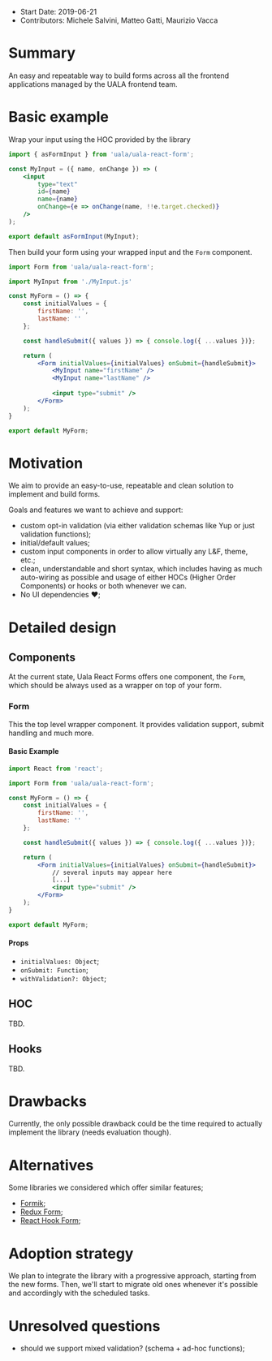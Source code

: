 - Start Date: 2019-06-21
- Contributors: Michele Salvini, Matteo Gatti, Maurizio Vacca

# Summary

An easy and repeatable way to build forms across all the frontend applications managed by the UALA frontend team.

# Basic example

Wrap your input using the HOC provided by the library

```jsx
import { asFormInput } from 'uala/uala-react-form';

const MyInput = ({ name, onChange }) => (
    <input
        type="text"
        id={name}
        name={name}
        onChange={e => onChange(name, !!e.target.checked)}
    />
);

export default asFormInput(MyInput);
```

Then build your form using your wrapped input and the `Form` component.

```jsx
import Form from 'uala/uala-react-form';

import MyInput from './MyInput.js'

const MyForm = () => {
    const initialValues = {
        firstName: '',
        lastName: ''
    };

    const handleSubmit({ values }) => { console.log({ ...values })};

    return (
        <Form initialValues={initialValues} onSubmit={handleSubmit}>
            <MyInput name="firstName" />
            <MyInput name="lastName" />
            
            <input type="submit" />
        </Form>
    );
}

export default MyForm;
```

# Motivation

We aim to provide an easy-to-use, repeatable and clean solution to implement and build forms.

Goals and features we want to achieve and support:

- custom opt-in validation (via either validation schemas like Yup or just validation functions);
- initial/default values;
- custom input components in order to allow virtually any L&F, theme, etc.;
- clean, understandable and short syntax, which includes having as much auto-wiring as possible and usage
of either HOCs (Higher Order Components) or hooks or both whenever we can.
- No UI dependencies :heart:;

# Detailed design

## Components

At the current state, Uala React Forms offers one component, the `Form`, which should be always used as a wrapper on top of your form.

### Form

This the top level wrapper component. It provides validation support, submit handling and much more.

#### Basic Example

```jsx
import React from 'react';

import Form from 'uala/uala-react-form';

const MyForm = () => {
    const initialValues = {
        firstName: '',
        lastName: ''
    };

    const handleSubmit({ values }) => { console.log({ ...values })};

    return (
        <Form initialValues={initialValues} onSubmit={handleSubmit}>
            // several inputs may appear here
            [...]
            <input type="submit" />
        </Form>
    );
}

export default MyForm;
```
#### Props

- `initialValues: Object`;
- `onSubmit: Function`;
- `withValidation?: Object`;

## HOC

TBD.

## Hooks

TBD.

# Drawbacks

Currently, the only possible drawback could be the time required to actually implement the library (needs evaluation though).

# Alternatives

Some libraries we considered which offer similar features;

- [Formik](https://jaredpalmer.com/formik/);
- [Redux Form](https://redux-form.com/8.2.2/);
- [React Hook Form](https://react-hook-form.com/);

# Adoption strategy

We plan to integrate the library with a progressive approach, starting from the new forms.
Then, we'll start to migrate old ones whenever it's possible and accordingly with the scheduled tasks.

# Unresolved questions

- should we support mixed validation? (schema + ad-hoc functions);
